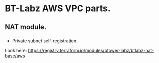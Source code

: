 # BT-Labz AWS VPC parts.
## NAT module.

###



* Private subnet self-registration.

Look here: https://registry.terraform.io/modules/btower-labz/btlabz-nat-base/aws
